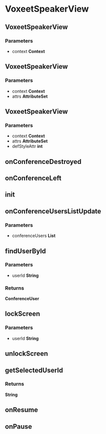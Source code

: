 # VoxeetSpeakerView

## VoxeetSpeakerView

### Parameters

 - context **Context**


## VoxeetSpeakerView

### Parameters

 - context **Context**
 - attrs **AttributeSet**


## VoxeetSpeakerView

### Parameters

 - context **Context**
 - attrs **AttributeSet**
 - defStyleAttr **int**


## onConferenceDestroyed


## onConferenceLeft


## init


## onConferenceUsersListUpdate

### Parameters

 - conferenceUsers **List<ConferenceUser>**


## findUserById

### Parameters

 - userId **String**

### Returns

__ConferenceUser__

## lockScreen

### Parameters

 - userId **String**


## unlockScreen


## getSelectedUserId

### Returns

__String__

## onResume


## onPause


